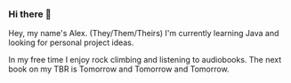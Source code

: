 ### Hi there 👋

<!--
**violetGalaxy/violetGalaxy** is a ✨ _special_ ✨ repository because its `README.md` (this file) appears on your GitHub profile.

Here are some ideas to get you started:

- 🔭 I’m currently working on ...
- 🌱 I’m currently learning ...
- 👯 I’m looking to collaborate on ...
- 🤔 I’m looking for help with ...
- 💬 Ask me about ...
- 📫 How to reach me: ...
- 😄 Pronouns: ...
- ⚡ Fun fact: ...
-->

Hey, my name's Alex. (They/Them/Theirs) I'm currently learning Java and looking for personal project ideas. 

In my free time I enjoy rock climbing and listening to audiobooks. The next book on my TBR is Tomorrow and Tomorrow and Tomorrow. 
